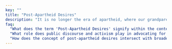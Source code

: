 ```yaml
---
key: ""
title: "Post-Apartheid Desires"
description: "It is no longer the era of apartheid, where our grandparents were glad to simply be 'in school' despite all problems. It is no longer the era of Apartheid; the system should work and the system should work correctly."
faq:
  "What does the term 'Post-Apartheid Desires' signify within the context of education?": "It refers to the aspirations and expectations for the education system in the era following the end of apartheid in South Africa. It reflects the desire for significant improvements and reforms in the education system. Our current expectations for education go beyond simply being enrolled in school, and emphasize the need for a functional and equitable education system. It guides efforts to address historical injustices and improve educational outcomes for all students."
  "What role does public discourse and activism play in advocating for the fulfillment of post-apartheid desires in the education sector?": "Public discourse and activism play a crucial role in advocating for the fulfillment of post-apartheid desires in the education sector by raising awareness, mobilizing support, and holding policymakers and institutions accountable for addressing systemic issues and implementing necessary reforms."
  "How does the concept of post-apartheid desires intersect with broader discussions about decolonizing education and promoting inclusive and culturally relevant curricula?": "(content coming soon...)"
---
```

